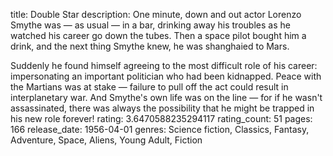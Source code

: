 title: Double Star
description: One minute, down and out actor Lorenzo Smythe was — as usual — in a bar, drinking away his troubles as he watched his career go down the tubes. Then a space pilot bought him a drink, and the next thing Smythe knew, he was shanghaied to Mars.

Suddenly he found himself agreeing to the most difficult role of his career: impersonating an important politician who had been kidnapped. Peace with the Martians was at stake — failure to pull off the act could result in interplanetary war. And Smythe's own life was on the line — for if he wasn't assassinated, there was always the possibility that he might be trapped in his new role forever!
rating: 3.6470588235294117
rating_count: 51
pages: 166
release_date: 1956-04-01
genres: Science fiction, Classics, Fantasy, Adventure, Space, Aliens, Young Adult, Fiction